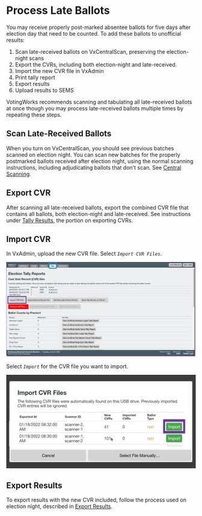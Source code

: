 # Process Late Ballots

You may receive properly post-marked absentee ballots for five days after election day that need to be counted. To add these ballots to unofficial results:

1. Scan late-received ballots on VxCentralScan, preserving the election-night scans
2. Export the CVRs, including both election-night and late-received.
3. Import the new CVR file in VxAdmin
4. Print tally report
5. Export results
6. Upload results to SEMS

VotingWorks recommends scanning and tabulating all late-received ballots at once though you may process late-received ballots multiple times by repeating these steps.

## Scan Late-Received Ballots

When you turn on VxCentralScan, you should see previous batches scanned on election night. You can scan new batches for the properly postmarked ballots received after election night, using the normal scanning instructions, including adjudicating ballots that don't scan. See [Central Scanning](../election-ops/scanning-ballots.md).

## Export CVR

After scanning all late-received ballots, export the combined CVR file that contains all ballots, both election-night and late-received. See instructions under [Tally Results](../election-ops/tabulating-results.md), the portion on exporting CVRs.

## Import CVR

In VxAdmin, upload the new CVR file. Select _`Import CVR Files`_.

![](<../.gitbook/assets/image (123) (1).png>)

Select _`Import`_ for the CVR file you want to import.

![](<../.gitbook/assets/image (85) (1).png>)

## Export Results

To export results with the new CVR included, follow the process used on election night, described in [Export Results](../election-ops/export-results.md).
